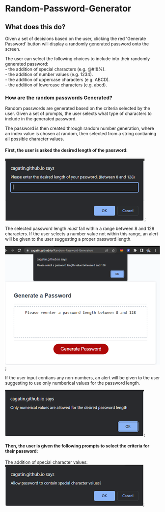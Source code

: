 # Random-Password-Generator

## What does this do?
Given a set of decisions based on the user, clicking the red 'Generate Password' button will display a randomly generated password onto the screen. 

The user can select the following choices to include into their randomly generated password: <br />
    - the addition of special characters (e.g. @#!&%). <br />
    - the addition of number values (e.g. 1234). <br />
    - the addition of uppercase characters (e.g. ABCD). <br />
    - the addition of lowercase characters (e.g. abcd). <br />

### How are the random passwords Generated?
Random passwords are generated based on the criteria selected by the user. Given a set of prompts, the user selects what type of characters to include in the generated password.

The password is then created through random number generation, where an index value is chosen at random, then selected from a string contianing all possible character values. 

#### First, the user is asked the desired length of the password:
![](assets/images/length.PNG);

The selected password length *must* fall within a range between 8 and 128 characters. If the user selects a number value not within this range, an alert will be given to the user suggesting a proper password length.

![](assets/images/lengthRangeFail.PNG);

If the user input contians any non-numbers, an alert will be given to the user suggesting to use only numberical values for the password length.

![](assets/images/lengthCharFail.PNG);

#### Then, the user is given the following prompts to select the criteria for their password:
The addition of special character values:
![](assets/images/specialChar.PNG);
